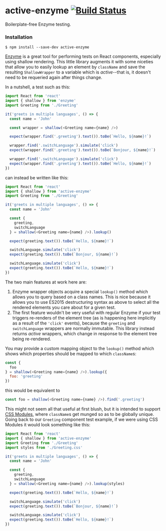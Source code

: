 # active-enzyme [![Build Status](https://travis-ci.org/pelotom/active-enzyme.svg?branch=master)](https://travis-ci.org/pelotom/active-enzyme)
Boilerplate-free Enzyme testing.

### Installation
```
$ npm install --save-dev active-enzyme
```

[Enzyme](https://github.com/airbnb/enzyme) is a great tool for performing tests on React components, especially using shallow rendering. This little library augments it with some niceties that allow you to easily lookup an element by `className` and save the resulting `ShallowWrapper` to a variable which is *active*--that is, it doesn't need to be requeried again after things change.

In a nutshell, a test such as this:

```javascript
import React from 'react'
import { shallow } from 'enzyme'
import Greeting from './Greeting'

it('greets in multiple languages', () => {
  const name = 'John'

  const wrapper = shallow(<Greeting name={name} />)

  expect(wrapper.find('.greeting').text()).toBe(`Hello, ${name}!`)

  wrapper.find('.switchLanguage').simulate('click')
  expect(wrapper.find('.greeting').text()).toBe(`Bonjour, ${name}!`)

  wrapper.find('.switchLanguage').simulate('click')
  expect(wrapper.find('.greeting').text()).toBe(`Hello, ${name}!`)
})
```

can instead be written like this:

```javascript
import React from 'react'
import { shallow } from 'active-enzyme'
import Greeting from './Greeting'

it('greets in multiple languages', () => {
  const name = 'John'

  const {
    greeting,
    switchLanguage
  } = shallow(<Greeting name={name} />).lookup()

  expect(greeting.text()).toBe(`Hello, ${name}!`)

  switchLanguage.simulate('click')
  expect(greeting.text()).toBe(`Bonjour, ${name}!`)

  switchLanguage.simulate('click')
  expect(greeting.text()).toBe(`Hello, ${name}!`)
})
```

The two main features at work here are:

1. Enzyme wrapper objects acquire a special `lookup()` method which allows you to query based on a class names. This is nice because it allows you to use ES2015 destructuring syntax as above to select all the rendered elements you care about for a given test.
1. The first feature wouldn't be very useful with regular Enzyme if your test triggers re-renders of the element tree (as is happening here implicitly as a result of the `'click'` events), because the `greeting` and `switchLanguage` wrappers are normally immutable. This library instead returns *active* wrappers, which change in response to the element tree being re-rendered.

You may provide a custom mapping object to the `lookup()` method which shows which properties should be mapped to which `className`s:

```javascript
const {
  foo
} = shallow(<Greeting name={name} />).lookup({
  foo: 'greeting'
})
```

this would be equivalent to

```javascript
const foo = shallow(<Greeting name={name} />).find('.greeting')
```

This might not seem all that useful at first blush, but it is intended to support [CSS Modules](https://github.com/css-modules/css-modules), where `className`s get munged so as to be globally unique. Going back to our `Greeting` component test example, if we were using CSS Modules it would look something like this:

```javascript
import React from 'react'
import { shallow } from 'active-enzyme'
import Greeting from './Greeting'
import styles from './Greeting.css'

it('greets in multiple languages', () => {
  const name = 'John'

  const {
    greeting,
    switchLanguage
  } = shallow(<Greeting name={name} />).lookup(styles)

  expect(greeting.text()).toBe(`Hello, ${name}!`)

  switchLanguage.simulate('click')
  expect(greeting.text()).toBe(`Bonjour, ${name}!`)

  switchLanguage.simulate('click')
  expect(greeting.text()).toBe(`Hello, ${name}!`)
})
```
